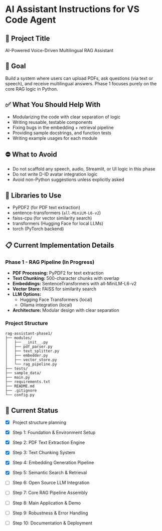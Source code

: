 # AI Assistant Instructions for VS Code Agent

## 🧠 Project Title
AI-Powered Voice-Driven Multilingual RAG Assistant

## 🎯 Goal
Build a system where users can upload PDFs, ask questions (via text or speech), and receive multilingual answers. Phase 1 focuses purely on the core RAG logic in Python.

## ✅ What You Should Help With
- Modularizing the code with clear separation of logic
- Writing reusable, testable components
- Fixing bugs in the embedding + retrieval pipeline
- Providing sample docstrings, and function tests
- Writing example usages for each module

## ⛔ What to Avoid
- Do not scaffold any speech, audio, Streamlit, or UI logic in this phase
- Do not write D-ID avatar integration logic
- Avoid non-Python suggestions unless explicitly asked

## 🔧 Libraries to Use
- PyPDF2 (for PDF text extraction)
- sentence-transformers (`all-MiniLM-L6-v2`)
- faiss-cpu (for vector similarity search)
- transformers (Hugging Face for local LLMs)
- torch (PyTorch backend)

## 📋 Current Implementation Details

### Phase 1 - RAG Pipeline (In Progress)
- **PDF Processing:** PyPDF2 for text extraction
- **Text Chunking:** 500-character chunks with overlap
- **Embeddings:** SentenceTransformers with all-MiniLM-L6-v2
- **Vector Store:** FAISS for similarity search
- **LLM Options:** 
  - Hugging Face Transformers (local)
  - Ollama integration (local)
- **Architecture:** Modular design with clear separation

### Project Structure
```
rag-assistant-phase1/
├── modules/
│   ├── __init__.py
│   ├── pdf_parser.py
│   ├── text_splitter.py
│   ├── embedder.py
│   ├── vector_store.py
│   └── rag_pipeline.py
├── tests/
├── sample_data/
├── main.py
├── requirements.txt
├── README.md
├── .gitignore
└── config.py
```

## 🎯 Current Status
- [x] Project structure planning
- [x] Step 1: Foundation & Environment Setup
- [x] Step 2: PDF Text Extraction Engine
- [x] Step 3: Text Chunking System
- [x] Step 4: Embedding Generation Pipeline
- [x] Step 5: Semantic Search & Retrieval
- [ ] Step 6: Open Source LLM Integration
- [ ] Step 7: Core RAG Pipeline Assembly
- [ ] Step 8: Main Application & Demo
- [ ] Step 9: Robustness & Error Handling
- [ ] Step 10: Documentation & Deployment


